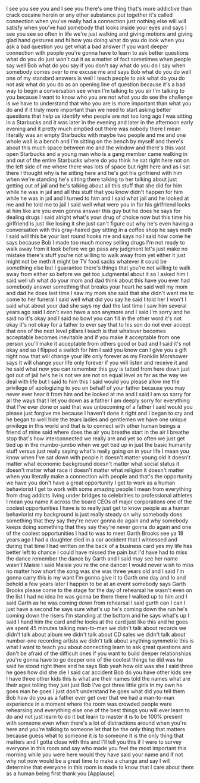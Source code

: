 
I see you
see you and I see you there&#39;s one thing
that&#39;s more addictive than crack cocaine
heroin or any other substance put
together it&#39;s called connection when
you&#39;ve really had a connection just
nothing else will will satisfy when
you&#39;ve had somebody that looks inside
your eyes and says I see you see so
often in life we&#39;re just walking and
giving motions and giving glad hand
gestures and hi how you doing what do
you do look when you ask a bad question
you get what a bad answer if you want
deeper connection with people you&#39;re
gonna have to learn to ask better
questions what do you do just won&#39;t cut
it
as a matter of fact sometimes when
people say well Bob what do you say if
you don&#39;t say what do you do I say when
somebody comes over to me excuse me and
says Bob what do you do well one of my
standard answers is well I teach people
to ask what do you do not ask what do
you do as an opening line of question
because it&#39;s a bad way to begin a
conversation see when I&#39;m talking to you
sir
I&#39;m talking to you because I want to
know who you are not what you do see the
challenge is we have to understand that
who you are is more important than what
you do and if it truly more important
than we need to start asking better
questions that help us identify who
people are
not too long ago I was sitting in a
Starbucks and it was later in the
evening and later in the afternoon early
evening and it pretty much emptied out
there was nobody there I mean literally
was an empty Starbucks with maybe two
people and me and one whole wall is a
bench and I&#39;m sitting on the bench by
myself and there&#39;s about this much space
between me and the window and there&#39;s
this vast open Starbucks and a young man
who is a gang member came walking in and
out of the entire Starbucks where do you
think he sat right here not on the left
side of me where there was lots of space
but right here and as i sat there I
thought why is he sitting here and he&#39;s
got his girlfriend with him when we&#39;re
standing he&#39;s sitting there talking to
her talking about just getting out of
jail and he&#39;s talking about all this
stuff that she did for him while he was
in jail and all this stuff that you know
didn&#39;t happen for him while he was in
jail and I turned to him and I said what
jail
and he looked at me and he told me to
jail I said well what were you in for
his girlfriend looks at him like are you
even gonna answer this guy but he does
he says for dealing drugs I said alright
what&#39;s your drug of choice now but this
time his girlfriend is just like losing
it she just can&#39;t figure out why he&#39;s
even having a conversation with this
gray-haired guy sitting in a coffee shop
he says meth I said will this be your
last round hooks me and says no I said
how come he says because Bob I made too
much money selling drugs I&#39;m not ready
to walk away from it look before we go
pass any judgment let&#39;s just make no
mistake there&#39;s stuff you&#39;re not willing
to walk away from yet either it just
might not be meth it might be TV food
sacks whatever it could be something
else but I guarantee there&#39;s things that
you&#39;re not willing to walk away from
either so before we get too judgmental
about it so I asked him I said well uh
what do your mom and dad think about
this
have you ever had somebody answer
something that breaks your heart he said
well my mom and dad he does last time I
saw my mom she said that she didn&#39;t want
me to come to her funeral
I said well what did you say he said I
told her I won&#39;t I said what about your
dad she says my dad the last time I saw
him several years ago said I don&#39;t even
have a son anymore and I said I&#39;m sorry
and he said no it&#39;s okay and I said no
bowl you can fill in the other word it&#39;s
not okay it&#39;s not okay for a father to
ever say that to his son do not ever
accept that one of the next level
pillars I teach is that whatever becomes
acceptable becomes inevitable and if you
make it acceptable from one person
you&#39;ll make it acceptable from others
good or bad and I said it&#39;s not okay and
so I flipped a switch for him I said you
know can I give you a gift right now
that will change your life only forever
as my Franklin Morshower says it will
change your life only forever if you
will listen and receive it and he said
what now you can remember this guy is
tatted from here down just got out of
jail he&#39;s he is not we are not on equal
level as far as the way we deal with
life but I said to him this
I said would you please allow me the
privilege of apologizing to you on
behalf of your father because you may
never ever hear it from him and he
looked at me and I said I am so sorry
for all the ways that I let you down as
a father I am deeply sorry for
everything that I&#39;ve ever done or said
that was unbecoming of a father I said
would you please just forgive me because
I haven&#39;t done it right
and I began to cry and he began to well
hide the tears
ladies and gentlemen we have one unique
privilege in this world and that is to
connect with other human beings a friend
of mine said where does the air you
breathe start in the air I breathe stop
that&#39;s how interconnected we really are
and yet so often we just get tied up in
the mumbo-jumbo when we get tied up in
just the basic humanity stuff versus
just really saying what&#39;s really going
on in your life I mean you know when
I&#39;ve sat down with people it doesn&#39;t
matter young old it doesn&#39;t matter what
economic background doesn&#39;t matter what
social status it doesn&#39;t matter what
race it doesn&#39;t matter what religion it
doesn&#39;t matter when you literally make a
connection with people and that&#39;s the
opportunity we have you don&#39;t have a
great opportunity I get to work as a
human behaviorist I get to work with
some amazing people I mean from
everything from drug addicts living
under bridges to celebrities to
professional athletes I mean you name it
across the board CEOs of major
corporations one of the coolest
opportunities I have is to really just
get to know people as a human
behaviorist my background is just really
steady on why somebody does something
that they say they&#39;re never gonna do
again and why somebody keeps doing
something that they say they&#39;re never
gonna do again and one of the coolest
opportunities I had to was to meet Garth
Brooks see ya
18 years ago I had a daughter died in a
car accident that I witnessed and during
that time I had written on the back of a
business card yes my life has better
left to chance I could have missed the
pain but I&#39;d have had to miss the dance
remember the dance by Garth and I said
may see her name wasn&#39;t Maisie I said
Maisie you&#39;re the one dancer I would
never wish to miss no matter how short
the song was she was three years old and
I said I&#39;m gonna carry this is my want
I&#39;m gonna give it to Garth one day and
lo and behold a few years later I happen
to be at an event somebody says Garth
Brooks please come to the stage for the
day of rehearsal he wasn&#39;t even on the
list I had no idea he was gonna be there
there
I walked up to him and I said Garth as
he was coming down from rehearsal I said
gurth can I can I just have a second he
says sure what&#39;s up he&#39;s coming down the
run he&#39;s coming down the risers I&#39;m
standing at the bottom and he says
what&#39;s up I said I hand him the card and
he looks at the card just like this and
he goes we spent 45 minutes talking
man-to-man we didn&#39;t talk about records
we didn&#39;t talk about album we didn&#39;t
talk about CD sales we didn&#39;t talk about
number-one recording artists we didn&#39;t
talk about anything symmetric this is
what I want to teach you about
connecting learn to ask great questions
and don&#39;t be afraid of the difficult
ones if you want to build deeper
relationships you&#39;re gonna have to go
deeper one of the coolest things he did
was he said he stood right there and he
says Bob yeah
how old was she I said three he goes how
did she die
I said car accident
Bob do you have other kids see I have
three other kids this is what are their
names
told the names what are their ages
tolling they just just Bob I&#39;ve got
three little girls in my own he goes man
he goes I just don&#39;t understand he goes
what did you tell them Bob how do you as
a father ever get over that
we had a man-to-man experience in a
moment where the room was crowded people
were rehearsing and everything else one
of the best things you will ever learn
to do and not just learn to do it but
learn to master it is to be 100% present
with someone even when there&#39;s a lot of
distractions around when you&#39;re here and
you&#39;re talking to someone let that be
the only thing that matters because
guess what to someone it is to someone
it is the only thing that matters and I
gotta close with this and I&#39;ll tell you
this if I were to survey everyone in
this room and say who made you feel the
most important this morning while you
were here would they have said your name
and if not why not now would be a great
time to make a change and say I will
determine that everyone in this room is
made to know that I care about them as a
human being first thank you
[Applause]
